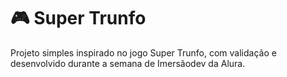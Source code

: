 # :video_game: Super Trunfo
Projeto simples inspirado no jogo Super Trunfo, com validação e desenvolvido durante a semana de Imersãodev da Alura.

